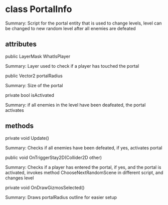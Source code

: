 # class PortalInfo

Summary: Script for the portal entity that is used to change levels, level can be changed to new random level after all enemies are defeated

## attributes

public LayerMask WhatIsPlayer

Summary: Layer used to check if a player has touched the portal

public Vector2 portalRadius

Summary: Size of the portal

private bool isActivated

Summary: if all enemies in the level have been deafeated, the portal activates

## methods

private void Update()

Summary: Checks if all enemies have been defeated, if yes, activates portal

public void OnTriggerStay2D(Collider2D other)

Summary: Checks if a player has entered the portal, if yes, and the portal is activated, invokes method ChooseNextRandomScene in different script, and changes level

private void OnDrawGizmosSelected()

Summary: Draws portalRadius outline for easier setup